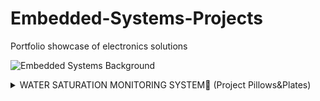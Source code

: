 # Embedded-Systems-Projects
Portfolio showcase of electronics solutions

![Embedded Systems Background](https://user-images.githubusercontent.com/23661772/169116536-7782034d-a8fb-428e-bc49-a397e056087e.jpeg)

<details><summary>WATER SATURATION MONITORING SYSTEM🚰 (Project Pillows&Plates)</summary>
<p>
    
<img width="407" alt="Screen Shot 2022-05-18 at 1 30 54 PM" src="https://user-images.githubusercontent.com/23661772/169118639-62252bf1-1e86-41b0-933c-4682f9f79eda.png">

## **The Problem**
   
Lack of soil saturation causes forest fires

## **The Challenge**

Monitor soil saturation levels with sensors remotely and automatically water 

## The Solution

System Stack Used:
    
- Hardware with **[Arduino Uno Rev3](http://store-usa.arduino.cc/products/arduino-uno-rev3)** + **[Grove Soil Moisture Sensor](https://www.seeedstudio.com/Grove-Moisture-Sensor.html?gclid=Cj0KCQjwspKUBhCvARIsAB2IYusMnaZLiBa2J6VLg4WIIazc1wio5eNFUhIPX7dacd_FzsDszFo8SHoaAkfGEALw_wcB)** + **[Gikfun Mini Water Pump][https://www.seeedstudio.com/Grove-Moisture-Sensor.html?gclid=Cj0KCQjwspKUBhCvARIsAB2IYusMnaZLiBa2J6VLg4WIIazc1wio5eNFUhIPX7dacd_FzsDszFo8SHoaAkfGEALw_wcB](https://www.amazon.com/Gikfun-Submersible-Fountain-Aquarium-EK1893/dp/B07BHD6KXS/ref=asc_df_B07BHD6KXS/?tag=hyprod-20&linkCode=df0&hvadid=366337991413&hvpos=&hvnetw=g&hvrand=16216252751405875372&hvpone=&hvptwo=&hvqmt=&hvdev=c&hvdvcmdl=&hvlocint=&hvlocphy=9028298&hvtargid=pla-787003122719&psc=1&tag=&ref=&adgrpid=74513640845&hvpone=&hvptwo=&hvadid=366337991413&hvpos=&hvnetw=g&hvrand=16216252751405875372&hvqmt=&hvdev=c&hvdvcmdl=&hvlocint=&hvlocphy=9028298&hvtargid=pla-787003122719)**
- Scripted in **[JavaScript](https://developer.mozilla.org/en-US/docs/Web/JavaScript)**

## **The Results**

Homeowners can rest easy while away on trips 

## The Opportunity

Add support for carbon dioxide monitoring and automatically call emergency responders

</p>
</details>
